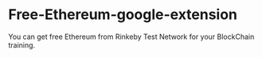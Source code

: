 # Free-Ethereum-google-extension
You can get free Ethereum from Rinkeby Test Network for your BlockChain training.

